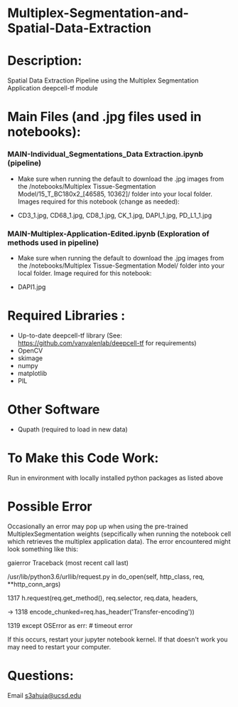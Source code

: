 # Multiplex-Segmentation-and-Spatial-Data-Extraction



# Description: 
Spatial Data Extraction Pipeline using the Multiplex Segmentation Application deepcell-tf module


# Main Files (and .jpg files used in notebooks):
### MAIN-Individual_Segmentations_Data Extraction.ipynb (pipeline)

- Make sure when running the default to download the .jpg images from the /notebooks/Multiplex Tissue-Segmentation Model/15_T_BC180x2_[46585, 10362]/ folder into your local folder. Images required for this notebook (change as needed):

- CD3_1.jpg, CD68_1.jpg, CD8_1.jpg, CK_1.jpg, DAPI_1.jpg, PD_L1_1.jpg 






### MAIN-Multiplex-Application-Edited.ipynb (Exploration of methods used in pipeline)
   
- Make sure when running the default to download the .jpg images from the /notebooks/Multiplex Tissue-Segmentation Model/ folder into your local folder. Image required for this notebook:

- DAPI1.jpg


# Required Libraries :

- Up-to-date deepcell-tf library (See: https://github.com/vanvalenlab/deepcell-tf for requirements)
- OpenCV
- skimage
- numpy
- matplotlib
- PIL

# Other Software

- Qupath (required to load in new data)


# To Make this Code Work:
Run in environment with locally installed python packages as listed above 

# Possible Error 
Occasionally an error may pop up when using the pre-trained MultiplexSegmentation weights (sepcifically when running the notebook cell which retrieves the multiplex application data). The error encountered might look something like this:

gaierror                                  Traceback (most recent call last)

/usr/lib/python3.6/urllib/request.py in do_open(self, http_class, req, **http_conn_args)
   
   1317                 h.request(req.get_method(), req.selector, req.data, headers,

 -> 1318                           encode_chunked=req.has_header('Transfer-encoding'))

   1319             except OSError as err: # timeout error


If this occurs, restart your jupyter notebook kernel. If that doesn't work you may need to restart your computer.

# Questions:
Email s3ahuja@ucsd.edu


